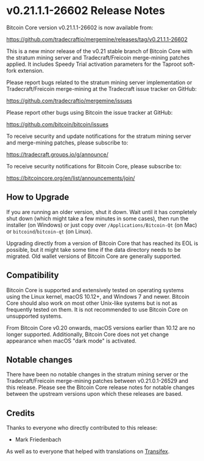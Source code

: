v0.21.1.1-26602 Release Notes
=============================

Bitcoin Core version v0.21.1.1-26602 is now available from:

  https://github.com/tradecraftio/mergemine/releases/tag/v0.21.1.1-26602

This is a new minor release of the v0.21 stable branch of Bitcoin Core with the stratum mining server and Tradecraft/Freicoin merge-mining patches applied.  It includes Speedy Trial activation parameters for the Taproot soft-fork extension.

Please report bugs related to the stratum mining server implementation or Tradecraft/Freicoin merge-mining at the Tradecraft issue tracker on GitHub:

  https://github.com/tradecraftio/mergemine/issues

Please report other bugs using Bitcoin the issue tracker at GitHub:

  https://github.com/bitcoin/bitcoin/issues

To receive security and update notifications for the stratum mining server and merge-mining patches, please subscribe to:

  https://tradecraft.groups.io/g/announce/

To receive security notifications for Bitcoin Core, please subscribe to:

  https://bitcoincore.org/en/list/announcements/join/

How to Upgrade
--------------

If you are running an older version, shut it down. Wait until it has completely shut down (which might take a few minutes in some cases), then run the installer (on Windows) or just copy over `/Applications/Bitcoin-Qt` (on Mac) or `bitcoind`/`bitcoin-qt` (on Linux).

Upgrading directly from a version of Bitcoin Core that has reached its EOL is possible, but it might take some time if the data directory needs to be migrated. Old wallet versions of Bitcoin Core are generally supported.

Compatibility
-------------

Bitcoin Core is supported and extensively tested on operating systems using the Linux kernel, macOS 10.12+, and Windows 7 and newer.  Bitcoin Core should also work on most other Unix-like systems but is not as frequently tested on them.  It is not recommended to use Bitcoin Core on unsupported systems.

From Bitcoin Core v0.20 onwards, macOS versions earlier than 10.12 are no longer supported.  Additionally, Bitcoin Core does not yet change appearance when macOS "dark mode" is activated.

Notable changes
---------------

There have been no notable changes in the stratum mining server or the Tradecraft/Freicoin merge-mining patches between v0.21.0.1-26529 and this release.  Please see the Bitcoin Core release notes for notable changes between the upstream versions upon which these releases are based.

Credits
-------

Thanks to everyone who directly contributed to this release:

- Mark Friedenbach

As well as to everyone that helped with translations on [Transifex](https://www.transifex.com/tradecraft/freicoin-1/).
